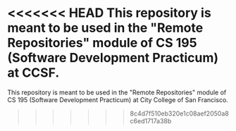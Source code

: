<<<<<<< HEAD
This repository is meant to be used in the "Remote Repositories" module of CS 195 (Software Development Practicum) at CCSF.
=======
This repository is meant to be used in the "Remote Repositories" module of CS 195 (Software Development Practicum)  at City College of San Francisco.
>>>>>>> 8c4d7f510eb320e1c08aef2050a8c6ed1717a38b
